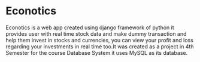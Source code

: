 # Econotics
Econotics is a web app created using django framework of python it provides user with real time stock data and make dummy transaction and help them invest in stocks and currencies, you can view your profit and loss regarding your investments in real time too.It was created as a project in 4th Semester for the course Database System it uses MySQL as its database.
